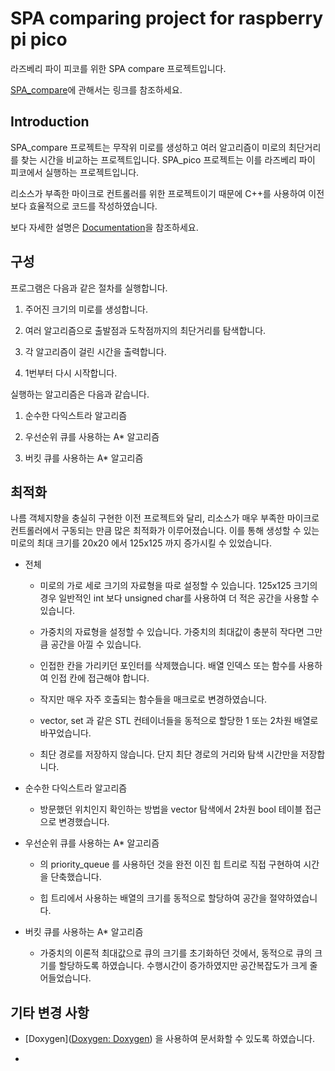 # SPA comparing project for raspberry pi pico

라즈베리 파이 피코를 위한 SPA compare 프로젝트입니다.

[SPA_compare](https://github.com/altair823/SPA_compare)에 관해서는 링크를 참조하세요.



## Introduction

SPA_compare 프로젝트는 무작위 미로를 생성하고 여러 알고리즘이 미로의 최단거리를 찾는 시간을 비교하는 프로젝트입니다. SPA_pico 프로젝트는 이를 라즈베리 파이 피코에서 실행하는 프로젝트입니다. 

리소스가 부족한 마이크로 컨트롤러를 위한 프로젝트이기 때문에 C++를 사용하여 이전보다 효율적으로 코드를 작성하였습니다. 

보다 자세한 설명은 [Documentation](https://github.com/altair823/SPA_pico/raw/master/Documentation.pdf)을 참조하세요.  



## 구성

프로그램은 다음과 같은 절차를 실행합니다.

1.  주어진 크기의 미로를 생성합니다. 

2. 여러 알고리즘으로 출발점과 도착점까지의 최단거리를 탐색합니다. 

3. 각 알고리즘이 걸린 시간을 출력합니다. 

4. 1번부터 다시 시작합니다. 

실행하는 알고리즘은 다음과 같습니다. 

1. 순수한 다익스트라 알고리즘

2. 우선순위 큐를 사용하는 A* 알고리즘

3. 버킷 큐를 사용하는 A* 알고리즘



## 최적화

나름 객체지향을 충실히 구현한 이전 프로젝트와 달리, 리소스가 매우 부족한 마이크로 컨트롤러에서 구동되는 만큼 많은 최적화가 이루어졌습니다. 이를 통해 생성할 수 있는 미로의 최대 크기를 20x20 에서 125x125 까지 증가시킬 수 있었습니다. 

- 전체
  
  - 미로의 가로 세로 크기의 자료형을 따로 설정할 수 있습니다. 125x125 크기의 경우 일반적인 int 보다 unsigned char를 사용하여 더 적은 공간을 사용할 수 있습니다. 
  
  - 가중치의 자료형을 설정할 수 있습니다. 가중치의 최대값이 충분히 작다면 그만큼 공간을 아낄 수 있습니다. 
  
  - 인접한 칸을 가리키던 포인터를 삭제했습니다. 배열 인덱스 또는 함수를 사용하여 인접 칸에 접근해야 합니다. 
  
  - 작지만 매우 자주 호출되는 함수들을 매크로로 변경하였습니다. 
  
  - vector, set 과 같은 STL 컨테이너들을 동적으로 할당한 1 또는 2차원 배열로 바꾸었습니다. 
  
  - 최단 경로를 저장하지 않습니다. 단지 최단 경로의 거리와 탐색 시간만을 저장합니다. 

- 순수한 다익스트라 알고리즘
  
  - 방문했던 위치인지 확인하는 방법을 vector 탐색에서 2차원 bool 테이블 접근으로 변경했습니다. 

- 우선순위 큐를 사용하는 A* 알고리즘
  
  - <queue>의 priority_queue 를 사용하던 것을 완전 이진 힙 트리로 직접 구현하여 시간을 단축했습니다. 
  
  - 힙 트리에서 사용하는 배열의 크기를 동적으로 할당하여 공간을 절약하였습니다. 

- 버킷 큐를 사용하는 A* 알고리즘
  
  - 가중치의 이론적 최대값으로 큐의 크기를 초기화하던 것에서, 동적으로 큐의 크기를 할당하도록 하였습니다. 수행시간이 증가하였지만 공간복잡도가 크게 줄어들었습니다. 



## 기타 변경 사항

- [Doxygen]([Doxygen: Doxygen](https://www.doxygen.nl/index.html)) 을 사용하여 문서화할 수 있도록 하였습니다. 

- 
